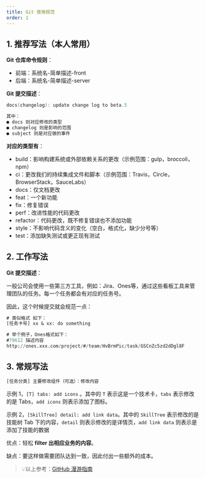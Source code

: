 ```yaml
---
title: Git 使用规范
order: 1
---
```



## 1. 推荐写法（本人常用）

**Git 仓库命令规则**： 

- 前端：系统名-简单描述-front
- 后端：系统名-简单描述-server

**Git 提交描述**：

```powershell
docs(changelog): update change log to beta.5

其中：
● docs 则对应修改的类型
● changelog 则是影响的范围
● subject 则是对应做的事件
```

**对应的类型有**：

- build：影响构建系统或外部依赖关系的更改（示例范围：gulp，broccoli，npm）
- ci：更改我们的持续集成文件和脚本（示例范围：Travis，Circle，BrowserStack，SauceLabs）
- docs：仅文档更改
- feat：一个新功能
- fix：修复错误
- perf：改进性能的代码更改
- refactor：代码更改，既不修复错误也不添加功能
- style：不影响代码含义的变化（空白，格式化，缺少分号等）
- test：添加缺失测试或更正现有测试

## 2. 工作写法

**Git 提交描述**：

一般公司会使用一些第三方工具，例如：Jira、Ones等，通过这些看板工具来管理团队的任务。每一个任务都会有对应的任务号。

因此，这个时候提交就会规范一点：

```sql
# 类似格式 如下：
[任务卡号] xx & xx: do something 

# 举个例子，Ones格式如下：
#79612 描述内容
http://ones.xxx.com/project/#/team/HvBrmPic/task/GSCnZc5zd2dDgl8F
```

## 3. 常规写法

```sql
[任务分类] 主要修改组件（可选）：修改内容
```

示例 1，`[T] tabs: add icons` 。其中的 `T` 表示这是一个技术卡，`tabs` 表示修改的是 Tabs，`add icons` 则表示添加了图标。

示例 2，`[SkillTree] detail: add link data`。其中的 `SkillTree` 表示修改的是技能树 Tab 下的内容，`detail` 则表示修改的是详情页，`add link data` 则表示是添加了技能的数据

优点：轻松 **filter 出相应业务的内容**。

缺点：要这样做需要团队达到一致，因此付出一些额外的成本。



> 💡以上参考：[GitHub 漫游指南](https://github.phodal.com/#/chapter/Github漫游指南?id=git-提交信息及几种不同的规范)

